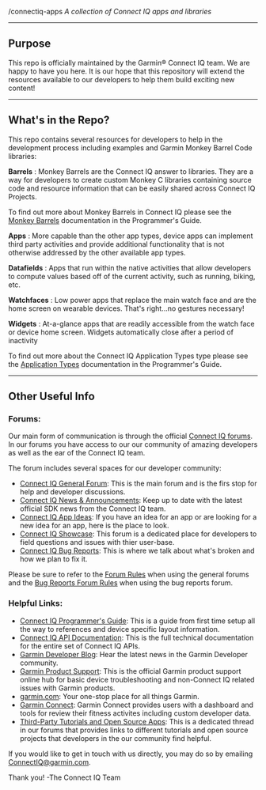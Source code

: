 /connectiq-apps
_A collection of Connect IQ apps and libraries_

------------------

## Purpose
This repo is officially maintained by the Garmin&reg; Connect IQ team. We are happy to have you here. It is our hope that this repository will extend the  resources available to our developers to help them build exciting new content!

----------------------

## What's in the Repo?

This repo contains several resources for developers to help in the development process including examples and Garmin Monkey Barrel Code libraries:

**Barrels**
:   Monkey Barrels are the Connect IQ answer to libraries. They are a way for developers to create custom Monkey C libraries containing source code and resource information that can be easily shared across Connect IQ Projects.


To find out more about Monkey Barrels in Connect IQ please see the <a href="https://developer.garmin.com/connect-iq/programmers-guide/monkey-barrels">Monkey Barrels</a> documentation in the Programmer's Guide.


**Apps**
:    More capable than the other app types, device apps can implement third party activities and provide additional functionality that is not otherwise addressed by the other available app types.

**Datafields**
:   Apps that run within the native activities that allow developers to compute values based off of the current activity, such as running, biking, etc.

**Watchfaces**
:   Low power apps that replace the main watch face and are the home screen on wearable devices. That's right&hellip;no gestures necessary!

**Widgets**
:   At-a-glance apps that are readily accessible from the watch face or device home screen. Widgets automatically close after a period of inactivity


To find out more about the Connect IQ Application Types type please see the <a href="https://developer.garmin.com/connect-iq/programmers-guide/app-basics#application-types">Application Types</a> documentation in the Programmer's Guide.


-------------------

## Other Useful Info

### Forums:

Our main form of communication is through the official [Connect IQ forums]. In our forums you have access to our our community of amazing developers as well as the ear of the Connect IQ team.

The forum includes several spaces for our developer community:

* [Connect IQ General Forum][Connect IQ forums]: This is the main forum and is the firs stop for help and developer discussions.
* [Connect IQ News & Announcements]: Keep up to date with the latest official SDK news from the Connect IQ team.
* [Connect IQ App Ideas]: If you have an idea for an app or are looking for a new idea for an app, here is the place to look.
* [Connect IQ Showcase]: This forum is a dedicated place for developers to field questions and issues with thier user-base.
* [Connect IQ Bug Reports]: This is where we talk about what's broken and how we plan to fix it.


Please be sure to refer to the <a href="https://forums.garmin.com/forum/developers/connect-iq/1265032-forum-rules">Forum Rules</a> when using the general forums and the <a href="https://forums.garmin.com/forum/developers/connect-iq/connect-iq-bug-reports/147455-bug-reports-forum-rules">Bug Reports Forum Rules</a> when using the bug reports forum.


### Helpful Links:

* [Connect IQ Programmer's Guide](https://developer.garmin.com/connect-iq/programmers-guide/): This is a guide from first time setup all the way to references and device specific layout information.
* [Connect IQ API Documentation](https://developer.garmin.com/connect-iq/api-docs/): This is the full technical documentation for the entire set of Connect IQ APIs.
* [Garmin Developer Blog](https://developer.garmin.com/blog): Hear the latest news in the Garmin Developer community.
* [Garmin Product Support](https://support.garmin.com/): This is the official Garmin product support online hub for basic device troubleshooting and non-Connect IQ related issues with Garmin products.
* [garmin.com](https://www.garmin.com/): Your one-stop place for all things Garmin.
* [Garmin Connect](https://connect.garmin.com): Garmin Connect provides users with a dashboard and tools for review their fitness activites including custom developer data.
* [Third-Party Tutorials and Open Source Apps](https://forums.garmin.com/forum/developers/connect-iq/154074-overview-of-connect-iq-apps-accompanied-with-source-code): This is a dedicated thread in our forums that provides links to different tutorials and open source projects that developers in the our community find helpful.

If you would like to get in touch with us directly, you may do so by emailing <a href="mailto:ConnectIQ@garmin.com?subject=GitHub%20Contact:" target="_top">ConnectIQ@garmin.com</a>.

Thank you!
-The Connect IQ Team

[Connect IQ forums]: https://forums.garmin.com/forum/developers/connect-iq
[Connect IQ News & Announcements]: https://forums.garmin.com/forum/developers/connect-iq/connect-iq-news-announcements
[Connect IQ App Ideas]: https://forums.garmin.com/forum/developers/connect-iq/connect-iq-app-ideas
[Connect IQ Showcase]: https://forums.garmin.com/forum/developers/connect-iq/connect-iq-showcase
[Connect IQ Bug Reports]: https://forums.garmin.com/forum/developers/connect-iq/connect-iq-bug-reports